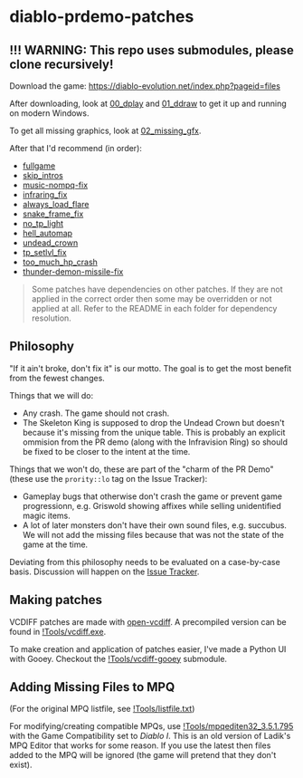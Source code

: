 # diablo-prdemo-patches

## !!! WARNING: This repo uses submodules, please clone recursively!

Download the game: https://diablo-evolution.net/index.php?pageid=files

After downloading, look at [00_dplay](00_dplay) and [01_ddraw](01_ddraw) to get it up and running on modern Windows.

To get all missing graphics, look at [02_missing_gfx](02_missing_gfx).

After that I'd recommend (in order):

  * [fullgame](fullgame)
  * [skip_intros](skip_intros)
  * [music-nompq-fix](music-nompq-fix)
  * [infraring_fix](infraring_fix)
  * [always_load_flare](always_load_flare)
  * [snake_frame_fix](snake_frame_fix)
  * [no_tp_light](no_tp_light)
  * [hell_automap](hell_automap)
  * [undead_crown](undead_crown)
  * [tp_setlvl_fix](tp_setlvl_fix)
  * [too_much_hp_crash](too_much_hp_crash)
  * [thunder-demon-missile-fix](thunder-demon-missile-fix)

> Some patches have dependencies on other patches. If they are not applied in the correct order then some may be overridden or not applied at all. Refer to the README in each folder for dependency resolution.

## Philosophy

"If it ain't broke, don't fix it" is our motto. The goal is to get the most benefit from the fewest changes.

Things that we will do:

* Any crash. The game should not crash.
* The Skeleton King is supposed to drop the Undead Crown but doesn't because it's missing from the unique table. This is probably an explicit ommision from the PR demo (along with the Infravision Ring) so should be fixed to be closer to the intent at the time.

Things that we won't do, these are part of the "charm of the PR Demo" (these use the `prority::lo` tag on the Issue Tracker):

* Gameplay bugs that otherwise don't crash the game or prevent game progressionn, e.g. Griswold showing affixes while selling unidentified magic items.
* A lot of later monsters don't have their own sound files, e.g. succubus. We will not add the missing files because that was not the state of the game at the time.

Deviating from this philosophy needs to be evaluated on a case-by-case basis. Discussion will happen on the [Issue Tracker](https://gitlab.com/moralbacteria/diablo-prdemo-patches/-/issues).

## Making patches

VCDIFF patches are made with [open-vcdiff](https://github.com/google/open-vcdiff). A precompiled version can be found in [!Tools/vcdiff.exe](!Tools/vcdiff.exe).

To make creation and application of patches easier, I've made a Python UI with Gooey. Checkout the [!Tools/vcdiff-gooey](!Tools/vcdiff-gooey) submodule.

## Adding Missing Files to MPQ

(For the original MPQ listfile, see [!Tools/listfile.txt](!Tools/listfile.txt))

For modifying/creating compatible MPQs, use [!Tools/mpqediten32_3.5.1.795](!Tools/mpqediten32_3.5.1.795) with the Game Compatibility set to _Diablo I_. This is an old version of Ladik's MPQ Editor that works for some reason. If you use the latest then files added to the MPQ will be ignored (the game will pretend that they don't exist).